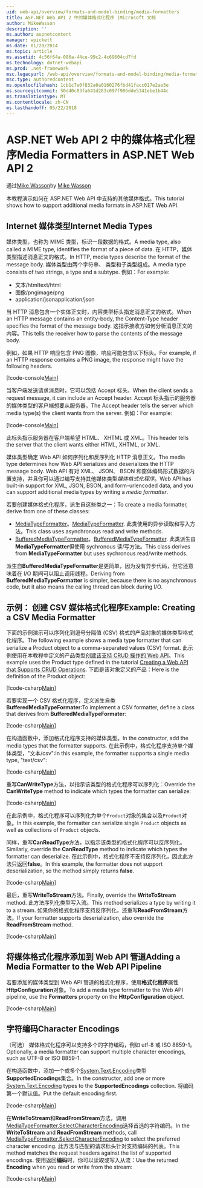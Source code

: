 ```yaml
---
uid: web-api/overview/formats-and-model-binding/media-formatters
title: ASP.NET Web API 2 中的媒体格式化程序 |Microsoft 文档
author: MikeWasson
description: ''
ms.author: aspnetcontent
manager: wpickett
ms.date: 01/20/2014
ms.topic: article
ms.assetid: 4c56f64a-086a-44ce-99c2-4c69604cd7fd
ms.technology: dotnet-webapi
ms.prod: .net-framework
msc.legacyurl: /web-api/overview/formats-and-model-binding/media-formatters
msc.type: authoredcontent
ms.openlocfilehash: 1cb1c7e0f832a0a0160276fbd41facc017e2ae3e
ms.sourcegitcommit: 50d40c83fa641d283c097f986dde5341ebe1b44c
ms.translationtype: MT
ms.contentlocale: zh-CN
ms.lasthandoff: 05/22/2018
---
```

<a name="media-formatters-in-aspnet-web-api-2"></a><span data-ttu-id="0248e-102">ASP.NET Web API 2 中的媒体格式化程序</span><span class="sxs-lookup"><span data-stu-id="0248e-102">Media Formatters in ASP.NET Web API 2</span></span>
====================
<span data-ttu-id="0248e-103">通过[Mike Wasson](https://github.com/MikeWasson)</span><span class="sxs-lookup"><span data-stu-id="0248e-103">by [Mike Wasson](https://github.com/MikeWasson)</span></span>

<span data-ttu-id="0248e-104">本教程演示如何在 ASP.NET Web API 中支持的其他媒体格式。</span><span class="sxs-lookup"><span data-stu-id="0248e-104">This tutorial shows how to support additional media formats in ASP.NET Web API.</span></span>

## <a name="internet-media-types"></a><span data-ttu-id="0248e-105">Internet 媒体类型</span><span class="sxs-lookup"><span data-stu-id="0248e-105">Internet Media Types</span></span>

<span data-ttu-id="0248e-106">媒体类型，也称为 MIME 类型，标识一段数据的格式。</span><span class="sxs-lookup"><span data-stu-id="0248e-106">A media type, also called a MIME type, identifies the format of a piece of data.</span></span> <span data-ttu-id="0248e-107">在 HTTP，媒体类型描述消息正文的格式。</span><span class="sxs-lookup"><span data-stu-id="0248e-107">In HTTP, media types describe the format of the message body.</span></span> <span data-ttu-id="0248e-108">媒体类型由两个字符串、 类型和子类型组成。</span><span class="sxs-lookup"><span data-stu-id="0248e-108">A media type consists of two strings, a type and a subtype.</span></span> <span data-ttu-id="0248e-109">例如：</span><span class="sxs-lookup"><span data-stu-id="0248e-109">For example:</span></span>

- <span data-ttu-id="0248e-110">文本/html</span><span class="sxs-lookup"><span data-stu-id="0248e-110">text/html</span></span>
- <span data-ttu-id="0248e-111">图像/png</span><span class="sxs-lookup"><span data-stu-id="0248e-111">image/png</span></span>
- <span data-ttu-id="0248e-112">application/json</span><span class="sxs-lookup"><span data-stu-id="0248e-112">application/json</span></span>

<span data-ttu-id="0248e-113">当 HTTP 消息包含一个实体正文时，内容类型标头指定消息正文的格式。</span><span class="sxs-lookup"><span data-stu-id="0248e-113">When an HTTP message contains an entity-body, the Content-Type header specifies the format of the message body.</span></span> <span data-ttu-id="0248e-114">这指示接收方如何分析消息正文的内容。</span><span class="sxs-lookup"><span data-stu-id="0248e-114">This tells the receiver how to parse the contents of the message body.</span></span>

<span data-ttu-id="0248e-115">例如，如果 HTTP 响应包含 PNG 图像，响应可能包含以下标头。</span><span class="sxs-lookup"><span data-stu-id="0248e-115">For example, if an HTTP response contains a PNG image, the response might have the following headers.</span></span>

[!code-console[Main](media-formatters/samples/sample1.cmd)]

<span data-ttu-id="0248e-116">当客户端发送请求消息时，它可以包括 Accept 标头。</span><span class="sxs-lookup"><span data-stu-id="0248e-116">When the client sends a request message, it can include an Accept header.</span></span> <span data-ttu-id="0248e-117">Accept 标头指示的服务器的媒体类型的客户端想要从服务器。</span><span class="sxs-lookup"><span data-stu-id="0248e-117">The Accept header tells the server which media type(s) the client wants from the server.</span></span> <span data-ttu-id="0248e-118">例如：</span><span class="sxs-lookup"><span data-stu-id="0248e-118">For example:</span></span>

[!code-console[Main](media-formatters/samples/sample2.cmd)]

<span data-ttu-id="0248e-119">此标头指示服务器在客户端希望 HTML、 XHTML 或 XML。</span><span class="sxs-lookup"><span data-stu-id="0248e-119">This header tells the server that the client wants either HTML, XHTML, or XML.</span></span>

<span data-ttu-id="0248e-120">媒体类型确定 Web API 如何序列化和反序列化 HTTP 消息正文。</span><span class="sxs-lookup"><span data-stu-id="0248e-120">The media type determines how Web API serializes and deserializes the HTTP message body.</span></span> <span data-ttu-id="0248e-121">Web API 有对 XML、 JSON、 BSON 和窗体编码形式数据的内置支持，并且你可以通过编写支持其他媒体类型*媒体格式化程序*。</span><span class="sxs-lookup"><span data-stu-id="0248e-121">Web API has built-in support for XML, JSON, BSON, and form-urlencoded data, and you can support additional media types by writing a *media formatter*.</span></span>

<span data-ttu-id="0248e-122">若要创建媒体格式化程序，派生自这些类之一：</span><span class="sxs-lookup"><span data-stu-id="0248e-122">To create a media formatter, derive from one of these classes:</span></span>

- <span data-ttu-id="0248e-123">[MediaTypeFormatter](https://msdn.microsoft.com/library/system.net.http.formatting.mediatypeformatter.aspx)。</span><span class="sxs-lookup"><span data-stu-id="0248e-123">[MediaTypeFormatter](https://msdn.microsoft.com/library/system.net.http.formatting.mediatypeformatter.aspx).</span></span> <span data-ttu-id="0248e-124">此类使用的异步读取和写入方法。</span><span class="sxs-lookup"><span data-stu-id="0248e-124">This class uses asynchronous read and write methods.</span></span>
- <span data-ttu-id="0248e-125">[BufferedMediaTypeFormatter](https://msdn.microsoft.com/library/system.net.http.formatting.bufferedmediatypeformatter.aspx)。</span><span class="sxs-lookup"><span data-stu-id="0248e-125">[BufferedMediaTypeFormatter](https://msdn.microsoft.com/library/system.net.http.formatting.bufferedmediatypeformatter.aspx).</span></span> <span data-ttu-id="0248e-126">此类派生自**MediaTypeFormatter**但使用 sychronous 读/写方法。</span><span class="sxs-lookup"><span data-stu-id="0248e-126">This class derives from **MediaTypeFormatter** but uses sychronous read/write methods.</span></span>

<span data-ttu-id="0248e-127">派生自**BufferedMediaTypeFormatter**是更简单，因为没有异步代码，但它还意味着在 I/O 期间可以阻止调用线程。</span><span class="sxs-lookup"><span data-stu-id="0248e-127">Deriving from **BufferedMediaTypeFormatter** is simpler, because there is no asynchronous code, but it also means the calling thread can block during I/O.</span></span>

## <a name="example-creating-a-csv-media-formatter"></a><span data-ttu-id="0248e-128">示例： 创建 CSV 媒体格式化程序</span><span class="sxs-lookup"><span data-stu-id="0248e-128">Example: Creating a CSV Media Formatter</span></span>

<span data-ttu-id="0248e-129">下面的示例演示可以序列化到逗号分隔值 (CSV) 格式的产品对象的媒体类型格式化程序。</span><span class="sxs-lookup"><span data-stu-id="0248e-129">The following example shows a media type formatter that can serialize a Product object to a comma-separated values (CSV) format.</span></span> <span data-ttu-id="0248e-130">此示例使用在本教程中定义的产品类型[创建该支持 CRUD 操作的 Web API](../older-versions/creating-a-web-api-that-supports-crud-operations.md)。</span><span class="sxs-lookup"><span data-stu-id="0248e-130">This example uses the Product type defined in the tutorial [Creating a Web API that Supports CRUD Operations](../older-versions/creating-a-web-api-that-supports-crud-operations.md).</span></span> <span data-ttu-id="0248e-131">下面是该对象定义的产品：</span><span class="sxs-lookup"><span data-stu-id="0248e-131">Here is the definition of the Product object:</span></span>

[!code-csharp[Main](media-formatters/samples/sample3.cs)]

<span data-ttu-id="0248e-132">若要实现一个 CSV 格式化程序，定义派生自类**BufferedMediaTypeFormater**:</span><span class="sxs-lookup"><span data-stu-id="0248e-132">To implement a CSV formatter, define a class that derives from **BufferedMediaTypeFormater**:</span></span>

[!code-csharp[Main](media-formatters/samples/sample4.cs)]

<span data-ttu-id="0248e-133">在构造函数中，添加格式化程序支持的媒体类型。</span><span class="sxs-lookup"><span data-stu-id="0248e-133">In the constructor, add the media types that the formatter supports.</span></span> <span data-ttu-id="0248e-134">在此示例中，格式化程序支持单个媒体类型，&quot;文本/csv&quot;:</span><span class="sxs-lookup"><span data-stu-id="0248e-134">In this example, the formatter supports a single media type, &quot;text/csv&quot;:</span></span>

[!code-csharp[Main](media-formatters/samples/sample5.cs)]

<span data-ttu-id="0248e-135">重写**CanWriteType**方法，以指示该类型的格式化程序可以序列化：</span><span class="sxs-lookup"><span data-stu-id="0248e-135">Override the **CanWriteType** method to indicate which types the formatter can serialize:</span></span>

[!code-csharp[Main](media-formatters/samples/sample6.cs)]

<span data-ttu-id="0248e-136">在此示例中，格式化程序可以序列化为单个`Product`对象的集合以及`Product`对象。</span><span class="sxs-lookup"><span data-stu-id="0248e-136">In this example, the formatter can serialize single `Product` objects as well as collections of `Product` objects.</span></span>

<span data-ttu-id="0248e-137">同样，重写**CanReadType**方法，以指示该类型的格式化程序可以反序列化。</span><span class="sxs-lookup"><span data-stu-id="0248e-137">Similarly, override the **CanReadType** method to indicate which types the formatter can deserialize.</span></span> <span data-ttu-id="0248e-138">在此示例中，格式化程序不支持反序列化，因此此方法只返回**false**。</span><span class="sxs-lookup"><span data-stu-id="0248e-138">In this example, the formatter does not support deserialization, so the method simply returns **false**.</span></span>

[!code-csharp[Main](media-formatters/samples/sample7.cs)]

<span data-ttu-id="0248e-139">最后，重写**WriteToStream**方法。</span><span class="sxs-lookup"><span data-stu-id="0248e-139">Finally, override the **WriteToStream** method.</span></span> <span data-ttu-id="0248e-140">此方法序列化类型写入流。</span><span class="sxs-lookup"><span data-stu-id="0248e-140">This method serializes a type by writing it to a stream.</span></span> <span data-ttu-id="0248e-141">如果你的格式化程序支持反序列化，还重写**ReadFromStream**方法。</span><span class="sxs-lookup"><span data-stu-id="0248e-141">If your formatter supports deserialization, also override the **ReadFromStream** method.</span></span>

[!code-csharp[Main](media-formatters/samples/sample8.cs)]

## <a name="adding-a-media-formatter-to-the-web-api-pipeline"></a><span data-ttu-id="0248e-142">将媒体格式化程序添加到 Web API 管道</span><span class="sxs-lookup"><span data-stu-id="0248e-142">Adding a Media Formatter to the Web API Pipeline</span></span>

<span data-ttu-id="0248e-143">若要添加的媒体类型到 Web API 管道的格式化程序，使用**格式化程序**属性**HttpConfiguration**对象。</span><span class="sxs-lookup"><span data-stu-id="0248e-143">To add a media type formatter to the Web API pipeline, use the **Formatters** property on the **HttpConfiguration** object.</span></span>

[!code-csharp[Main](media-formatters/samples/sample9.cs)]

## <a name="character-encodings"></a><span data-ttu-id="0248e-144">字符编码</span><span class="sxs-lookup"><span data-stu-id="0248e-144">Character Encodings</span></span>

<span data-ttu-id="0248e-145">（可选） 媒体格式化程序可以支持多个的字符编码，例如 utf-8 或 ISO 8859-1。</span><span class="sxs-lookup"><span data-stu-id="0248e-145">Optionally, a media formatter can support multiple character encodings, such as UTF-8 or ISO 8859-1.</span></span>

<span data-ttu-id="0248e-146">在构造函数中，添加一个或多个[System.Text.Encoding](https://msdn.microsoft.com/library/system.text.encoding.aspx)类型**SupportedEncodings**集合。</span><span class="sxs-lookup"><span data-stu-id="0248e-146">In the constructor, add one or more [System.Text.Encoding](https://msdn.microsoft.com/library/system.text.encoding.aspx) types to the **SupportedEncodings** collection.</span></span> <span data-ttu-id="0248e-147">将编码第一个默认值。</span><span class="sxs-lookup"><span data-stu-id="0248e-147">Put the default encoding first.</span></span>

[!code-csharp[Main](media-formatters/samples/sample10.cs?highlight=6-7)]

<span data-ttu-id="0248e-148">在**WriteToStream**和**ReadFromStream**方法，调用[MediaTypeFormatter.SelectCharacterEncoding](https://msdn.microsoft.com/library/hh969054.aspx)选择首选的字符编码。</span><span class="sxs-lookup"><span data-stu-id="0248e-148">In the **WriteToStream** and **ReadFromStream** methods, call [MediaTypeFormatter.SelectCharacterEncoding](https://msdn.microsoft.com/library/hh969054.aspx) to select the preferred character encoding.</span></span> <span data-ttu-id="0248e-149">此方法与匹配的请求标头针对支持编码的列表。</span><span class="sxs-lookup"><span data-stu-id="0248e-149">This method matches the request headers against the list of supported encodings.</span></span> <span data-ttu-id="0248e-150">使用返回**编码**时，你可以读取或写入从流：</span><span class="sxs-lookup"><span data-stu-id="0248e-150">Use the returned **Encoding** when you read or write from the stream:</span></span>

[!code-csharp[Main](media-formatters/samples/sample11.cs?highlight=3,5)]
